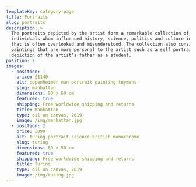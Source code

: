 ```yaml
---
templateKey: category-page
title: Portraits
slug: portraits
description: >
  The portraits depicted by the artist form a remarkable collection of
  individuals whom influenced history, science, politics and culture in a way
  that is often overlooked and misunderstood. The collection also consists of
  paintings that are more personal to the artist such as a self portrait and a
  depiction of the artist’s father as a student.
position: 1
images:
  - position: 1
    price: £1140
    alt: oppenheimer man portrait painting tuymans
    slug: manhattan
    dimensions: 80 x 60 cm
    featured: true
    shipping: Free worldwide shipping and returns
    title: Manhattan
    type: oil on canvas, 2019
    image: /img/manhattan.jpg
  - position: 2
    price: £890
    alt: turing portrait science british monochrome
    slug: turing
    dimensions: 60 x 50 cm
    featured: true
    shipping: Free worldwide shipping and returns
    title: Turing
    type: oil on canvas, 2019
    image: /img/turing.jpg
---
```

